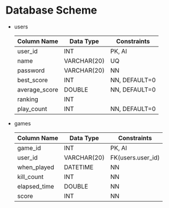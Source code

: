 # Database Scheme
- users

  | Column Name   | Data Type   | Constraints   |
  |---------------|-------------|---------------|
  | user_id       | INT         | PK, AI        |
  | name          | VARCHAR(20) | UQ            |
  | password      | VARCHAR(20) | NN            |
  | best_score    | INT         | NN, DEFAULT=0 |
  | average_score | DOUBLE      | NN, DEFAULT=0 |
  | ranking       | INT         |               |
  | play_count    | INT         | NN, DEFAULT=0 |

- games

  | Column Name  | Data Type   | Constraints       |
  |--------------|-------------|-------------------|
  | game_id      | INT         | PK, AI            |
  | user_id      | VARCHAR(20) | FK(users.user_id) |
  | when_played  | DATETIME    | NN                |
  | kill_count   | INT         | NN                |
  | elapsed_time | DOUBLE      | NN                |
  | score        | INT         | NN                |
